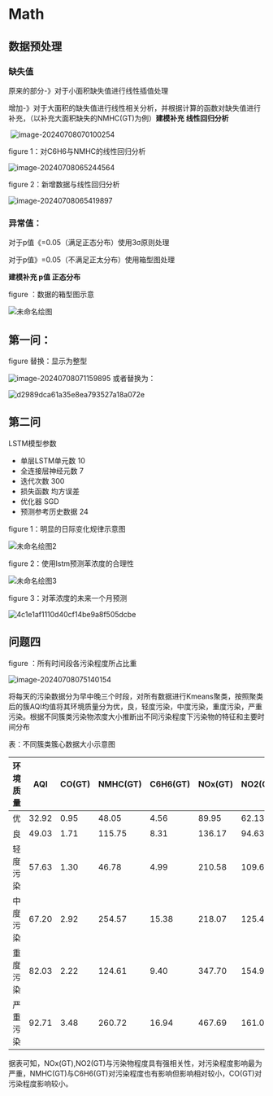 # Math

## 数据预处理

### 缺失值

原来的部分-》对于小面积缺失值进行线性插值处理

增加-》对于大面积的缺失值进行线性相关分析，并根据计算的函数对缺失值进行补充，（以补充大面积缺失的NMHC(GT)为例）**建模补充 线性回归分析**

​	![image-20240708070100254](C:\Users\Asus\AppData\Roaming\Typora\typora-user-images\image-20240708070100254.png)

figure 1：对C6H6与NMHC的线性回归分析

![image-20240708065244564](C:\Users\Asus\Desktop\pictures\image-20240708065244564.png)

figure 2：新增数据与线性回归分析

![image-20240708065419897](C:\Users\Asus\Desktop\pictures\image-20240708065419897.png)

### 异常值：

对于p值《=0.05（满足正态分布）使用3σ原则处理

对于p值》=0.05（不满足正太分布）使用箱型图处理

**建模补充 p值 正态分布**

figure ：数据的箱型图示意

![未命名绘图](C:\Users\Asus\Desktop\pictures\未命名绘图.png)

## 第一问：

figure 替换：显示为整型

![image-20240708071159895](C:\Users\Asus\AppData\Roaming\Typora\typora-user-images\image-20240708071159895.png)
或者替换为：

![d2989dca61a35e8ea793527a18a072e](C:\Users\Asus\Desktop\pictures\d2989dca61a35e8ea793527a18a072e.png)

## 第二问

LSTM模型参数

- 单层LSTM单元数 10
- 全连接层神经元数 7
- 迭代次数 300
- 损失函数 均方误差
- 优化器 SGD
- 预测参考历史数据 24

figure 1：明显的日际变化规律示意图

![未命名绘图2](C:\Users\Asus\Desktop\pictures\未命名绘图2.png)

figure 2：使用lstm预测苯浓度的合理性

![未命名绘图3](C:\Users\Asus\Desktop\未命名绘图3.png)

figure 3：对苯浓度的未来一个月预测

![4c1e1af1110d40cf14be9a8f505dcbe](C:\Users\Asus\Desktop\pictures\4c1e1af1110d40cf14be9a8f505dcbe.png)

## 问题四

figure ：所有时间段各污染程度所占比重

![image-20240708075140154](C:\Users\Asus\AppData\Roaming\Typora\typora-user-images\image-20240708075140154.png)

将每天的污染数据分为早中晚三个时段，对所有数据进行Kmeans聚类，按照聚类后的簇AQI均值将其环境质量分为优，良，轻度污染，中度污染，重度污染，严重污染。根据不同簇类污染物浓度大小推断出不同污染程度下污染物的特征和主要时间分布

表：不同簇类簇心数据大小示意图

| 环境质量 | AQI   | CO(GT) | NMHC(GT) | C6H6(GT) | NOx(GT) | NO2(GT) | Time |
| -------- | ----- | ------ | -------- | -------- | ------- | ------- | ---- |
| 优       | 32.92 | 0.95   | 48.05    | 4.56     | 89.95   | 62.13   | 早   |
| 良       | 49.03 | 1.71   | 115.75   | 8.31     | 136.17  | 94.63   | 早   |
| 轻度污染 | 57.63 | 1.30   | 46.78    | 4.99     | 210.58  | 109.65  | 中   |
| 中度污染 | 67.20 | 2.92   | 254.57   | 15.38    | 218.07  | 125.40  | 中   |
| 重度污染 | 82.03 | 2.22   | 124.61   | 9.40     | 347.70  | 154.91  | 晚   |
| 严重污染 | 92.71 | 3.48   | 260.72   | 16.94    | 467.69  | 161.06  | 晚   |

据表可知，NOx(GT),NO2(GT)与污染物程度具有强相关性，对污染程度影响最为严重，NMHC(GT)与C6H6(GT)对污染程度也有影响但影响相对较小，CO(GT)对污染程度影响较小。